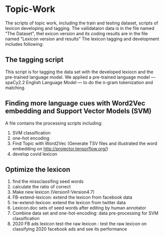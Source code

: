 # Topic-Work
The scripts of  topic work, including the train and testing dataset, scripts of lexicon developing and tagging. 
The vailidataion data is in the file named "The Dataset", thel exicon version and its coding results 
are in the file named "Lexicon version and results" The lexicon tagging and development includes following:

## The tagging script 
This script is for tagging the data set with the developed lexiocn and the pre-trained language model.
We applied a pre-trained language model — spaCy2.2 English Language Model — to do the n-gram tokenization and matching. 

## Finding more language cues with Word2Vec embedding and Support Vector Models (SVM)
A file contains the processing scripts including:
1. SVM classification
2. one-hot encoding
3. Find Topic with Word2Vec (Generate TSV files and illustrated the word embedding on http://projector.tensorflow.org/)
4. develop covid lexicon 

## Optimize the lexicon 
1. find the missclassifing seed words
2. calculate the ratio of correct
3. Make new lexicon (Version1-Version4.7)
4. FB-extend-lexicon: extend the lexicon from facebook data
5. tw-extend-lexicon: extend the lexicon from twitter data
6. Lexicon.doc sets of seed words after editing by human annotator
7. Combine data set and one-hot-encoding: data pre-processing for SVM classification
8. 2020 FB ads lexicon test-the raw lexicon : test the raw lexicon on classifying 2020 facebook ads and see its performance

